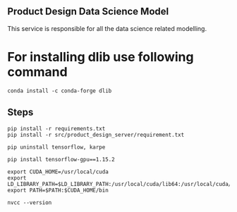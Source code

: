 ## Product Design Data Science Model

This service is responsible for all the data science related modelling.

# For installing dlib use following command

```
conda install -c conda-forge dlib
```

## Steps

```
pip install -r requirements.txt
pip install -r src/product_design_server/requirement.txt

pip uninstall tensorflow, karpe

pip install tensorflow-gpu==1.15.2

export CUDA_HOME=/usr/local/cuda
export LD_LIBRARY_PATH=$LD_LIBRARY_PATH:/usr/local/cuda/lib64:/usr/local/cuda/extras/CUPTI/lib64
export PATH=$PATH:$CUDA_HOME/bin

nvcc --version
```
